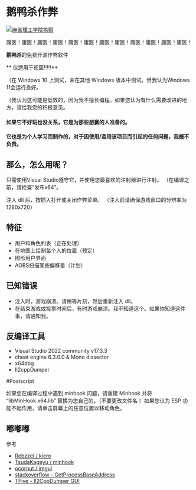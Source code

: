 # 鹅鸭杀作弊

[![麻省理工学院执照](https://camo.githubusercontent.com/a534d512dd511cc3dbba106a143f49102de27441cefb97421d90dc8d8ea7661f/68747470733a2f2f696d672e736869656c64732e696f2f61706d2f6c2f61746f6d69632d64657369676e2d75692e7376673f)](https://github.com/tterb/atomic-design-ui/blob/master/LICENSEs)

庸医！庸医！庸医！庸医！庸医！庸医！庸医！庸医！庸医！庸医！庸医！庸医！

**鹅鸭杀**的免费开源作弊软件

** 仅适用于视窗!!!!!**

（在 Windows 10 上测试，未在其他 Windows 版本中测试。但我认为Windows 11会运行良好。

（我认为这可能是低效的，因为我不擅长编程。如果您认为有什么需要改进的地方，请给我您的积极意见。

#### 如果它不好玩也没关系，它是为那些想赢的人准备的。

#### 它也是为个人学习而制作的，对于因使用/滥用该项目而引起的任何问题，我概不负责。

## 那么，怎么用呢？

只需使用Visual Studio遵守它，并使用您最喜欢的注射器进行注射。 （在编译之前，请检查“发布x64”。

注入 dll 后，按插入打开或关闭作弊菜单。 （注入前请确保游戏窗口的分辨率为 1280x720）

## 特征

- 用户和角色列表（正在处理）
- 在地图上绘制每个人的位置（预定）
- 图形用户界面
- AOBS扫描某些偏移量（计划）

## 已知错误

- 注入时，游戏崩溃。请稍等片刻，然后重新注入 dll。
- 在结束游戏或投票时间后，有时游戏崩溃。我不知道这个。如果你知道这件事，请通知我。

## 反编译工具

- Visual Studio 2022 community v17.3.3
- cheat engine 6.3.0.0 & Mono dissector
- x64dbg
- Il2cppDumper

\#Postscript

如果您在编译过程中遇到 minhook 问题，请重建 Minhook 并将 “libMinHook.x64.lib” 替换为您自己的。（不要更改文件名！ 如果您认为 ESP 功能不起作用，请单击屏幕上的任意位置以移动角色。

## 嘟嘟嘟

参考

- [Rebzzel / kiero](https://github.com/Rebzzel/kiero)
- [TsudaKageyu / minhook](https://github.com/TsudaKageyu/minhook)
- [ocornut / imgui](https://github.com/ocornut/imgui)
- [stackoverflow - GetProcessBaseAddress](https://stackoverflow.com/questions/26572459/c-get-module-base-address-for-64bit-application)
- [TFive - Il2CppDumper GUI](https://github.com/T5ive/Il2CppDumper-GUI)